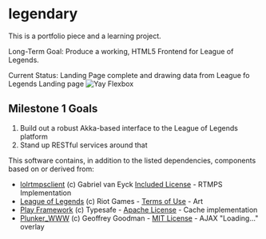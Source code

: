 legendary
=============

This is a portfolio piece and a learning project.

Long-Term Goal: Produce a working, HTML5 Frontend for League of Legends.

Current Status: Landing Page complete and drawing data from League fo Legends Landing page
![Yay Flexbox](http://i.imgur.com/5FphzqJl.png)

## Milestone 1 Goals
1. Build out a robust Akka-based interface to the League of Legends platform
2. Stand up RESTful services around that

This software contains, in addition to the listed dependencies, components based on or derived from:

* [lolrtmpsclient](https://code.google.com/p/lolrtmpsclient/) (c) Gabriel van Eyck [Included License](https://github.com/Damiya/legendary/blob/develop/lolrtmpsclient-license.txt) - RTMPS Implementation
* [League of Legends](http://www.leagueoflegends.com) (c) Riot Games - [Terms of Use](http://na.leagueoflegends.com/en/legal/termsofuse) - Art
* [Play Framework](http://www.playframework.com) (c) Typesafe - [Apache License](http://www.apache.org/licenses/LICENSE-2.0) - Cache implementation
* [Plunker_WWW](https://github.com/filearts/plunker_www) (c) Geoffrey Goodman - [MIT License](https://github.com/filearts/plunker_www/blob/master/LICENSE) - AJAX "Loading..." overlay
